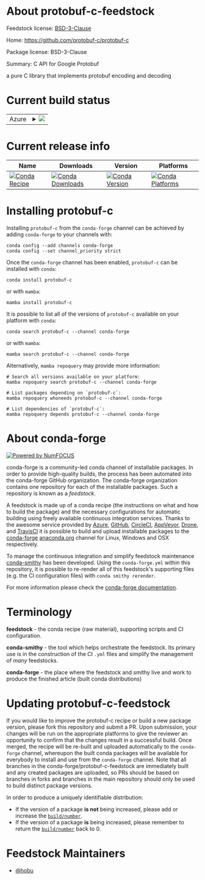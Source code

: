 About protobuf-c-feedstock
==========================

Feedstock license: [BSD-3-Clause](https://github.com/conda-forge/protobuf-c-feedstock/blob/main/LICENSE.txt)

Home: https://github.com/protobuf-c/protobuf-c

Package license: BSD-3-Clause

Summary: C API for Google Protobuf

a pure C library that implements protobuf encoding and decoding


Current build status
====================


<table>
    
  <tr>
    <td>Azure</td>
    <td>
      <details>
        <summary>
          <a href="https://dev.azure.com/conda-forge/feedstock-builds/_build/latest?definitionId=23015&branchName=main">
            <img src="https://dev.azure.com/conda-forge/feedstock-builds/_apis/build/status/protobuf-c-feedstock?branchName=main">
          </a>
        </summary>
        <table>
          <thead><tr><th>Variant</th><th>Status</th></tr></thead>
          <tbody><tr>
              <td>linux_64</td>
              <td>
                <a href="https://dev.azure.com/conda-forge/feedstock-builds/_build/latest?definitionId=23015&branchName=main">
                  <img src="https://dev.azure.com/conda-forge/feedstock-builds/_apis/build/status/protobuf-c-feedstock?branchName=main&jobName=linux&configuration=linux%20linux_64_" alt="variant">
                </a>
              </td>
            </tr><tr>
              <td>linux_aarch64</td>
              <td>
                <a href="https://dev.azure.com/conda-forge/feedstock-builds/_build/latest?definitionId=23015&branchName=main">
                  <img src="https://dev.azure.com/conda-forge/feedstock-builds/_apis/build/status/protobuf-c-feedstock?branchName=main&jobName=linux&configuration=linux%20linux_aarch64_" alt="variant">
                </a>
              </td>
            </tr><tr>
              <td>linux_ppc64le</td>
              <td>
                <a href="https://dev.azure.com/conda-forge/feedstock-builds/_build/latest?definitionId=23015&branchName=main">
                  <img src="https://dev.azure.com/conda-forge/feedstock-builds/_apis/build/status/protobuf-c-feedstock?branchName=main&jobName=linux&configuration=linux%20linux_ppc64le_" alt="variant">
                </a>
              </td>
            </tr><tr>
              <td>osx_64</td>
              <td>
                <a href="https://dev.azure.com/conda-forge/feedstock-builds/_build/latest?definitionId=23015&branchName=main">
                  <img src="https://dev.azure.com/conda-forge/feedstock-builds/_apis/build/status/protobuf-c-feedstock?branchName=main&jobName=osx&configuration=osx%20osx_64_" alt="variant">
                </a>
              </td>
            </tr><tr>
              <td>osx_arm64</td>
              <td>
                <a href="https://dev.azure.com/conda-forge/feedstock-builds/_build/latest?definitionId=23015&branchName=main">
                  <img src="https://dev.azure.com/conda-forge/feedstock-builds/_apis/build/status/protobuf-c-feedstock?branchName=main&jobName=osx&configuration=osx%20osx_arm64_" alt="variant">
                </a>
              </td>
            </tr><tr>
              <td>win_64</td>
              <td>
                <a href="https://dev.azure.com/conda-forge/feedstock-builds/_build/latest?definitionId=23015&branchName=main">
                  <img src="https://dev.azure.com/conda-forge/feedstock-builds/_apis/build/status/protobuf-c-feedstock?branchName=main&jobName=win&configuration=win%20win_64_" alt="variant">
                </a>
              </td>
            </tr>
          </tbody>
        </table>
      </details>
    </td>
  </tr>
</table>

Current release info
====================

| Name | Downloads | Version | Platforms |
| --- | --- | --- | --- |
| [![Conda Recipe](https://img.shields.io/badge/recipe-protobuf--c-green.svg)](https://anaconda.org/conda-forge/protobuf-c) | [![Conda Downloads](https://img.shields.io/conda/dn/conda-forge/protobuf-c.svg)](https://anaconda.org/conda-forge/protobuf-c) | [![Conda Version](https://img.shields.io/conda/vn/conda-forge/protobuf-c.svg)](https://anaconda.org/conda-forge/protobuf-c) | [![Conda Platforms](https://img.shields.io/conda/pn/conda-forge/protobuf-c.svg)](https://anaconda.org/conda-forge/protobuf-c) |

Installing protobuf-c
=====================

Installing `protobuf-c` from the `conda-forge` channel can be achieved by adding `conda-forge` to your channels with:

```
conda config --add channels conda-forge
conda config --set channel_priority strict
```

Once the `conda-forge` channel has been enabled, `protobuf-c` can be installed with `conda`:

```
conda install protobuf-c
```

or with `mamba`:

```
mamba install protobuf-c
```

It is possible to list all of the versions of `protobuf-c` available on your platform with `conda`:

```
conda search protobuf-c --channel conda-forge
```

or with `mamba`:

```
mamba search protobuf-c --channel conda-forge
```

Alternatively, `mamba repoquery` may provide more information:

```
# Search all versions available on your platform:
mamba repoquery search protobuf-c --channel conda-forge

# List packages depending on `protobuf-c`:
mamba repoquery whoneeds protobuf-c --channel conda-forge

# List dependencies of `protobuf-c`:
mamba repoquery depends protobuf-c --channel conda-forge
```


About conda-forge
=================

[![Powered by
NumFOCUS](https://img.shields.io/badge/powered%20by-NumFOCUS-orange.svg?style=flat&colorA=E1523D&colorB=007D8A)](https://numfocus.org)

conda-forge is a community-led conda channel of installable packages.
In order to provide high-quality builds, the process has been automated into the
conda-forge GitHub organization. The conda-forge organization contains one repository
for each of the installable packages. Such a repository is known as a *feedstock*.

A feedstock is made up of a conda recipe (the instructions on what and how to build
the package) and the necessary configurations for automatic building using freely
available continuous integration services. Thanks to the awesome service provided by
[Azure](https://azure.microsoft.com/en-us/services/devops/), [GitHub](https://github.com/),
[CircleCI](https://circleci.com/), [AppVeyor](https://www.appveyor.com/),
[Drone](https://cloud.drone.io/welcome), and [TravisCI](https://travis-ci.com/)
it is possible to build and upload installable packages to the
[conda-forge](https://anaconda.org/conda-forge) [anaconda.org](https://anaconda.org/)
channel for Linux, Windows and OSX respectively.

To manage the continuous integration and simplify feedstock maintenance
[conda-smithy](https://github.com/conda-forge/conda-smithy) has been developed.
Using the ``conda-forge.yml`` within this repository, it is possible to re-render all of
this feedstock's supporting files (e.g. the CI configuration files) with ``conda smithy rerender``.

For more information please check the [conda-forge documentation](https://conda-forge.org/docs/).

Terminology
===========

**feedstock** - the conda recipe (raw material), supporting scripts and CI configuration.

**conda-smithy** - the tool which helps orchestrate the feedstock.
                   Its primary use is in the construction of the CI ``.yml`` files
                   and simplify the management of *many* feedstocks.

**conda-forge** - the place where the feedstock and smithy live and work to
                  produce the finished article (built conda distributions)


Updating protobuf-c-feedstock
=============================

If you would like to improve the protobuf-c recipe or build a new
package version, please fork this repository and submit a PR. Upon submission,
your changes will be run on the appropriate platforms to give the reviewer an
opportunity to confirm that the changes result in a successful build. Once
merged, the recipe will be re-built and uploaded automatically to the
`conda-forge` channel, whereupon the built conda packages will be available for
everybody to install and use from the `conda-forge` channel.
Note that all branches in the conda-forge/protobuf-c-feedstock are
immediately built and any created packages are uploaded, so PRs should be based
on branches in forks and branches in the main repository should only be used to
build distinct package versions.

In order to produce a uniquely identifiable distribution:
 * If the version of a package **is not** being increased, please add or increase
   the [``build/number``](https://docs.conda.io/projects/conda-build/en/latest/resources/define-metadata.html#build-number-and-string).
 * If the version of a package **is** being increased, please remember to return
   the [``build/number``](https://docs.conda.io/projects/conda-build/en/latest/resources/define-metadata.html#build-number-and-string)
   back to 0.

Feedstock Maintainers
=====================

* [@hobu](https://github.com/hobu/)

